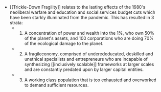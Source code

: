 - [[Trickle-Down Fragility]] relates to the lasting effects of the 1980's neoliberal warfare and education and social services budget cuts which have been starkly illuminated from the pandemic. This has resulted in 3 strata:
	 - 1. A concentration of power and wealth into the 1%, who own 50% of the planet's assets, and 100 corporations who are doing 70% of the ecological damage to the planet.

	 - 2. A fragileconomy, comprised of underededucated, deskilled and unethical specialists and entrepreneurs who are incapable of synthesizing [[inclusively scalable]] frameworks at larger scales and are constantly predated upon by larger capital entities.

	 - 3. A working class population that is too exhausted and overworked to demand sufficient resources.
